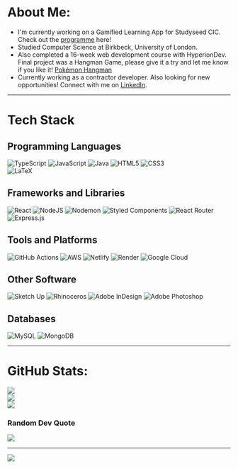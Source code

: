 # About Me:
- I'm currently working on a Gamified Learning App for Studyseed CIC. Check out the [programme](https://www.linkedin.com/posts/lisburn-city-council_its-game-on-for-new-numeracy-and-literacy-activity-7247542151427813376-tglA?utm_source=share&utm_medium=member_desktop) here!  
- Studied Computer Science at Birkbeck, University of London.
- Also completed a 16-week web development course with HyperionDev. Final project was a Hangman Game, please give it a try and let me know if you like it! [Pokémon Hangman](https://hangman-jby.netlify.app/)
- Currently working as a contractor developer. Also looking for new opportunities! Connect with me on [LinkedIn](https://www.linkedin.com/in/jbyap/).

---

# Tech Stack

## Programming Languages
![TypeScript](https://img.shields.io/badge/typescript-%23007ACC.svg?style=for-the-badge&logo=typescript&logoColor=white) 
![JavaScript](https://img.shields.io/badge/javascript-%23323330.svg?style=for-the-badge&logo=javascript&logoColor=%23F7DF1E) 
![Java](https://img.shields.io/badge/java-%23ED8B00.svg?style=for-the-badge&logo=openjdk&logoColor=white) 
![HTML5](https://img.shields.io/badge/html5-%23E34F26.svg?style=for-the-badge&logo=html5&logoColor=white) ![CSS3](https://img.shields.io/badge/css3-%231572B6.svg?style=for-the-badge&logo=css3&logoColor=white)  
![LaTeX](https://img.shields.io/badge/latex-%23008080.svg?style=for-the-badge&logo=latex&logoColor=white)

## Frameworks and Libraries
![React](https://img.shields.io/badge/react-%2320232a.svg?style=for-the-badge&logo=react&logoColor=%2361DAFB) 
![NodeJS](https://img.shields.io/badge/node.js-6DA55F?style=for-the-badge&logo=node.js&logoColor=white) 
![Nodemon](https://img.shields.io/badge/NODEMON-%23323330.svg?style=for-the-badge&logo=nodemon&logoColor=%BBDEAD)
![Styled Components](https://img.shields.io/badge/styled--components-DB7093?style=for-the-badge&logo=styled-components&logoColor=white) ![React Router](https://img.shields.io/badge/React_Router-CA4245?style=for-the-badge&logo=react-router&logoColor=white) ![Express.js](https://img.shields.io/badge/express.js-%23404d59.svg?style=for-the-badge&logo=express&logoColor=%2361DAFB)

## Tools and Platforms
![GitHub Actions](https://img.shields.io/badge/github%20actions-%232671E5.svg?style=for-the-badge&logo=githubactions&logoColor=white) 
![AWS](https://img.shields.io/badge/AWS-%23FF9900.svg?style=for-the-badge&logo=amazon-aws&logoColor=white) 
![Netlify](https://img.shields.io/badge/netlify-%23000000.svg?style=for-the-badge&logo=netlify&logoColor=#00C7B7) 
![Render](https://img.shields.io/badge/Render-%46E3B7.svg?style=for-the-badge&logo=render&logoColor=white) 
![Google Cloud](https://img.shields.io/badge/GoogleCloud-%234285F4.svg?style=for-the-badge&logo=google-cloud&logoColor=white)

## Other Software
![Sketch Up](https://img.shields.io/badge/SketchUp-005F9E?style=for-the-badge&logo=sketchup&logoColor=white) 
![Rhinoceros](https://img.shields.io/badge/Rhinoceros-801010?style=for-the-badge&logo=rhinoceros&logoColor=white) 
![Adobe InDesign](https://img.shields.io/badge/Adobe%20InDesign-49021F?style=for-the-badge&logo=adobeindesign&logoColor=FF3366) 
![Adobe Photoshop](https://img.shields.io/badge/adobe%20photoshop-%2331A8FF.svg?style=for-the-badge&logo=adobe%20photoshop&logoColor=white)

## Databases
![MySQL](https://img.shields.io/badge/mysql-4479A1.svg?style=for-the-badge&logo=mysql&logoColor=white) 
![MongoDB](https://img.shields.io/badge/MongoDB-%234ea94b.svg?style=for-the-badge&logo=mongodb&logoColor=white)

---

# GitHub Stats:
![](https://github-readme-stats.vercel.app/api?username=junyap95&theme=dark&hide_border=false&include_all_commits=false&count_private=false)<br/>
![](https://github-readme-streak-stats.herokuapp.com/?user=junyap95&theme=dark&hide_border=false)<br/>
![](https://github-readme-stats.vercel.app/api/top-langs/?username=junyap95&theme=dark&hide_border=false&include_all_commits=false&count_private=false&layout=compact)

### Random Dev Quote
![](https://quotes-github-readme.vercel.app/api?type=horizontal&theme=radical)

---
[![](https://visitcount.itsvg.in/api?id=junyap95&label=Profile%20Views&color=8&icon=5&pretty=true)](https://visitcount.itsvg.in)

<!-- Proudly created with GPRM ( https://gprm.itsvg.in ) -->
